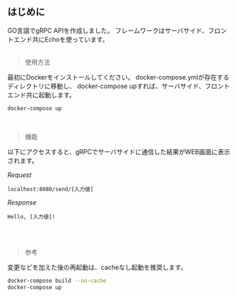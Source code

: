 ## はじめに

GO言語でgRPC APIを作成しました。
フレームワークはサーバサイド、フロントエンド共にEchoを使っています。
<br><br>

> 使用方法

最初にDockerをインストールしてください。
docker-compose.ymlが存在するディレクトリに移動し、
docker-compose upすれば、サーバサイド、フロントエンド共に起動します。

```sh
docker-compose up
```
<br>

> 機能

以下にアクセスすると、gRPCでサーバサイドに通信した結果がWEB画面に表示されます。

*Request*
```
localhost:8080/send/[入力値]
```
*Response*
```
Hello, [入力値]!

```

<br><br>
> 参考

変更などを加えた後の再起動は、cacheなし起動を推奨します。
```sh
docker-compose build --no-cache
docker-compose up
```



